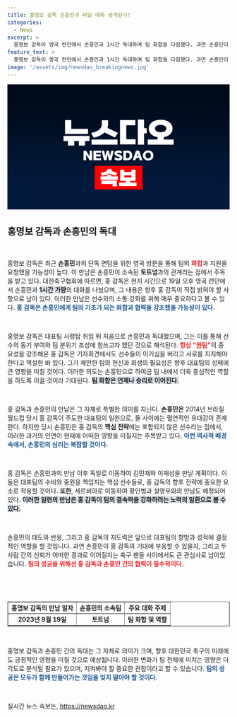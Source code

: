 ```yaml
---
title: 홍명보 감독 손흥민과 비밀 대화 공개된다!
categories:
  - News
excerpt: >
  홍명보 감독이 영국 런던에서 손흥민과 1시간 독대하며 팀 화합을 다짐했다. 과연 손흥민이 홍 감독의 기대에 부응할지, 축구팬들의 귀추가 주목된다!
feature_text: >
  홍명보 감독이 영국 런던에서 손흥민과 1시간 독대하며 팀 화합을 다짐했다. 과연 손흥민이 홍 감독의 기대에 부응할지, 축구팬들의 귀추가 주목된다!
image: '/assets/img/newsdao_breakingnews.jpg'
---
```


<p><img src="/assets/img/newsdao_breakingnews.jpg" alt="ranknews 속보" /></p>

<h2 data-ke-size="size26">홍명보 감독과 손흥민의 독대</h2>

<p data-ke-size="size16">&nbsp;</p>

<p>홍명보 감독은 최근 <b>손흥민</b>과의 단독 면담을 위한 영국 방문을 통해 팀의 <b><span style="color: #ee2323;">화합</span></b>과 지원을 요청했을 가능성이 높다. 이 만남은 손흥민이 소속된 <b>토트넘</b>과의 관계라는 점에서 주목을 받고 있다. 대한축구협회에 따르면, 홍 감독은 현지 시간으로 19일 오후 영국 런던에서 손흥민과 <b><span style="background-color: #21538527;">1시간 가량</span></b>의 대화를 나눴으며, 그 내용은 향후 홍 감독이 직접 밝혀야 할 사항으로 남아 있다. 이러한 만남은 선수와의 소통 강화를 위해 매우 중요하다고 볼 수 있다. <b><span style="color: #1a5490;">홍 감독은 손흥민에게 팀의 기초가 되는 화합과 협력을 강조했을 가능성이 있다.</span></b> </p>

<p data-ke-size="size16">&nbsp;</p>

<p>홍명보 감독은 대표팀 사령탑 취임 뒤 처음으로 손흥민과 독대했으며, 그는 이를 통해 선수의 동기 부여와 팀 분위기 조성에 힘쓰고자 했던 것으로 해석된다. <b><span style="color: #ee2323;">항상 "원팀"</span></b>의 중요성을 강조해온 홍 감독은 기자회견에서도 선수들이 이기심을 버리고 서로를 지지해야 한다고 역설한 바 있다. 그가 제안한 팀의 헌신과 희생의 필요성은 향후 대표팀의 성패에 큰 영향을 미칠 것이다. 이러한 의도는 손흥민으로 하여금 팀 내에서 더욱 중심적인 역할을 하도록 이끌 것이라 기대된다. <b><span style="background-color: #21538527;">팀 화합은 언제나 승리로 이어진다.</span></b> </p>

<p data-ke-size="size16">&nbsp;</p>

<p>홍 감독과 손흥민의 만남은 그 자체로 특별한 의미를 지닌다. <b>손흥민은</b> 2014년 브라질 월드컵 당시 홍 감독이 주도한 대표팀의 일원으로, 둘 사이에는 혈연적인 유대감이 존재한다. 하지만 당시 손흥민은 홍 감독의 <b>핵심 전략</b>에는 포함되지 않은 선수라는 점에서, 이러한 과거의 인연이 현재에 어떠한 영향을 미칠지는 주목받고 있다. <b><span style="color: #1a5490;">이런 역사적 배경 속에서, 손흥민의 심리는 복잡할 것이다.</span></b> </p>

<p data-ke-size="size16">&nbsp;</p>

<p>홍 감독은 손흥민과의 만남 이후 독일로 이동하여 김민재와 이재성을 만날 계획이다. 이들은 대표팀의 수비와 중원을 책임지는 핵심 선수들로, 홍 감독의 향후 전략에 중요한 요소로 작용할 것이다. <b>또한</b>, 세르비아로 이동하여 황인범과 설영우와의 만남도 예정되어 있다. <b><span style="background-color: #21538527;">이러한 일련의 만남은 홍 감독이 팀의 결속력을 강화하려는 노력의 일환으로 볼 수 있다.</span></b> </p>

<p data-ke-size="size16">&nbsp;</p>

<p>손흥민의 태도와 반응, 그리고 홍 감독의 지도력은 앞으로 대표팀의 향방과 성적에 결정적인 역할을 할 것입니다. 과연 손흥민이 홍 감독의 기대에 부응할 수 있을지, 그리고 두 사람 간의 신뢰가 어떠한 결과로 이어질지는 축구 팬들 사이에서도 큰 관심사로 남아있습니다. <b><span style="color: #ee2323;">팀의 성공을 위해선 홍 감독과 손흥민 간의 협력이 필수적이다.</span></b> </p>

<p data-ke-size="size16">&nbsp;</p>

<p data-ke-size="size16">&nbsp;</p>

<table style="width: 100%; border-collapse: collapse;" border="1">
<tr>
<td style="text-align: center; height: 17px;"><b>홍명보 감독의 만남 일자</b></td>
<td style="text-align: center; height: 17px;"><b>손흥민의 소속팀</b></td>
<td style="text-align: center; height: 17px;"><b>주요 대화 주제</b></td>
</tr>
<tr>
<td style="text-align: center; height: 17px;"><b>2023년 9월 19일</b></td>
<td style="text-align: center; height: 17px;"><b>토트넘</b></td>
<td style="text-align: center; height: 17px;"><b>팀 화합 및 역할</b></td>
</tr>
</table>

<p data-ke-size="size16">&nbsp;</p>

<p>홍명보 감독과 손흥민 간의 독대는 그 자체로 의미가 크며, 향후 대한민국 축구의 미래에도 긍정적인 영향을 미칠 것으로 예상됩니다. 이러한 변화가 팀 전체에 미치는 영향은 다각도로 분석될 필요가 있으며, 지켜봐야 할 중요한 관점이라고 할 수 있습니다. <b><span style="color: #1a5490;">팀의 성공은 모두가 함께 만들어가는 것임을 잊지 말아야 할 것이다.</span></b> </p>

<p data-ke-size="size16">&nbsp;</p>
실시간 뉴스 속보는, <a href="https://newsdao.kr" rel="dofollow">https://newsdao.kr</a>


